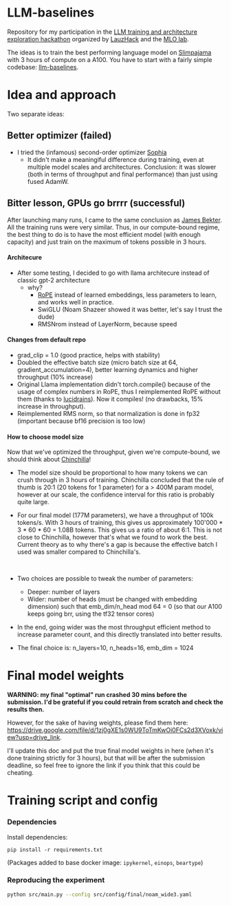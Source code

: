 # LLM-baselines

Repository for my participation in the [LLM training and architecture exploration hackathon](https://lu.ma/lauzhack-llms-apis) organized by [LauzHack](https://lauzhack.com/) and the [MLO lab](https://www.epfl.ch/labs/mlo/).

The ideas is to train the best performing language model on [Slimpajama](https://huggingface.co/datasets/DKYoon/SlimPajama-6B) with 3 hours of compute on a A100. You have to start with a fairly simple codebase: [llm-baselines](https://github.com/epfml/llm-baselines).

# Idea and approach

Two separate ideas:


## Better optimizer (failed)

- I tried the (infamous) second-order optimizer [Sophia](https://arxiv.org/abs/2305.14342)
    - It didn't make a meaningiful difference during training, even at multiple model scales and architectures. Conclusion: it was slower (both in terms of throughput and final performance) than just using fused AdamW.

## Bitter lesson, GPUs go brrrr (successful)

After launching many runs, I came to the same conclusion as [James Bekter](https://nonint.com/2023/06/10/the-it-in-ai-models-is-the-dataset/). All the training runs were very similar. Thus, in our compute-bound regime, the best thing to do is to have the most efficient model (with enough capacity) and just train on the maximum of tokens possible in 3 hours.


#### Architecure
- After some testing, I decided to go with llama architecure instead of classic gpt-2 architecture
    - why?
        - [RoPE](https://arxiv.org/abs/2104.09864) instead of learned embeddings, less parameters to learn, and works well in practice.
        - SwiGLU (Noam Shazeer showed  it was better, let's say I trust the dude)
        - RMSNrom instead of LayerNorm, because speed

        
#### Changes from default repo 
- grad_clip = 1.0 (good practice, helps with stability)
- Doubled the effective batch size (micro batch size at 64, gradient_accumulation=4), better learning dynamics and higher throughput (10% increase)
- Original Llama implementation didn't torch.compile() because of the usage of complex numbers in RoPE, thus I reimplemented RoPE without them (thanks to [lucidrains](https://github.com/lucidrains/rotary-embedding-torch/tree/main)). Now it compiles! (no drawbacks, 15% increase in throughput). 
- Reimplemented RMS norm, so that normalization is done in fp32 (important because bf16 precision is too low)


#### How to choose model size

Now that we've optimized the throughput, given we're compute-bound, we should think about [Chinchilla](https://arxiv.org/abs/2203.15556)!

- The model size should be proportional to how many tokens we can crush through in 3 hours of training. Chinchilla concluded that the rule of thumb is 20:1 (20 tokens for 1 parameter) for a > 400M param model, however at our scale, the confidence interval for this ratio is probably quite large.

- For our final model (177M parameters), we have a throughput of 100k tokens/s. With 3 hours of training, this gives us approximately 100'000 * 3 * 60 * 60 = 1.08B tokens. This gives us a ratio of about 6:1. This is not close to Chinchilla, however that's what we found to work the best. Current theory as to why there's a gap is because the effective batch I used was smaller compared to Chinchilla's.

<br>
    
- Two choices are possible to tweak the number of parameters:
    - Deeper: number of layers
    - Wider: number of heads (must be changed with embedding dimension) such that emb_dim/n_head mod 64 = 0 (so that our A100 keeps going brr, using the tf32 tensor cores)

- In the end, going wider was the most throughput efficient method to increase parameter count, and this directly translated into better results. 
- The final choice is: n_layers=10, n_heads=16, emb_dim = 1024

        


# Final model weights

**WARNING: my final "optimal" run crashed 30 mins before the submission. I'd be grateful if you could retrain from scratch and check the results then.**

However, for the sake of having weights, please find them here: https://drive.google.com/file/d/1zj0gXE1s0WU9ToTmKwOi0FCs2d3XVoxk/view?usp=drive_link.


I'll update this doc and put the true final model weights in here (when it's done training strictly for 3 hours), but that will be after the submission deadline, so feel free to ignore the link if you think that this could be cheating.



# Training script and config

### Dependencies


Install dependencies: 

```
pip install -r requirements.txt
```

(Packages added to base docker image: `ipykernel`, `einops`, `beartype`)


### Reproducing the experiment


```sh
python src/main.py --config src/config/final/noam_wide3.yaml 
```

